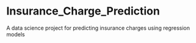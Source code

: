 # Insurance_Charge_Prediction
A data science project for predicting insurance charges using regression models
